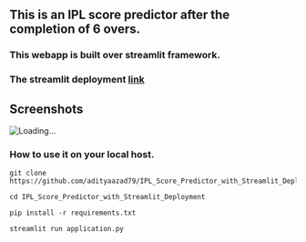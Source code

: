## This is an IPL score predictor after the completion of 6 overs.

### This webapp is built over streamlit framework.

### The streamlit deployment [link](https://adityaazad79-ipl-score-predictor-application-2r7oyk.streamlit.app/)


## Screenshots
![Loading...](https://github.com/adityaazad79/IPL_Score_Predictor_with_Streamlit_Deployment/blob/main/Images/Screenshot_20230513_103444.png?raw=true)
### How to use it on your local host.
~~~
git clone https://github.com/adityaazad79/IPL_Score_Predictor_with_Streamlit_Deployment.git
~~~
~~~
cd IPL_Score_Predictor_with_Streamlit_Deployment
~~~
~~~
pip install -r requirements.txt
~~~
~~~
streamlit run application.py
~~~
